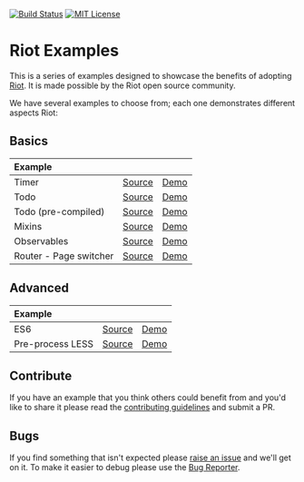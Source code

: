 [![Build Status][travis-image]][travis-url] [![MIT License][license-image]][license-url]

# Riot Examples

This is a series of examples designed to showcase the benefits of adopting [Riot](http://riotjs.com). It is made possible by the Riot open source community.

We have several examples to choose from; each one demonstrates different aspects Riot:

## Basics

Example | | |
:-- | :-- | :--
Timer | [Source](timer) | [Demo](http://riotjs.com/examples/plunker/?app=timer)
Todo | [Source](todo-app) | [Demo](http://riotjs.com/examples/plunker/?app=todo-app)
Todo (pre-compiled) | [Source](todo-app-precompiled) | [Demo](http://riotjs.com/examples/todo-app-precompiled/)
Mixins | [Source](mixins) | [Demo](http://riotjs.com/examples/plunker/?app=mixins)
Observables | [Source](observables) | [Demo](http://riotjs.com/examples/plunker/?app=observables)
Router - Page switcher | [Source](router-page-switcher) | [Demo](http://riotjs.com/examples/plunker/?app=router-page-switcher)

## Advanced

Example | | |
:-- | :-- | :--
ES6 | [Source](es6) | [Demo](http://riotjs.com/examples/plunker/?app=es6)
Pre-process LESS | [Source](pre-process-less) | [Demo](http://riotjs.com/examples/plunker/?app=pre-process-less)

## Contribute

If you have an example that you think others could benefit from and you'd like to share it please read the [contributing guidelines](CONTRIBUTING.md) and submit a PR.

## Bugs

If you find something that isn't expected please [raise an issue](https://github.com/riot/examples/issues) and we'll get on it. To make it easier to debug please use the [Bug Reporter](http://riotjs.com/examples/plunker/?app=bug-reporter).


[travis-image]:https://img.shields.io/travis/riot/examples.svg?style=flat-square
[travis-url]:https://travis-ci.org/riot/examples

[license-image]:http://img.shields.io/badge/license-MIT-000000.svg?style=flat-square
[license-url]:LICENSE
